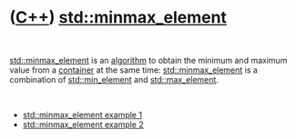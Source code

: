 
 

 

 

 

 

([C++](Cpp.md)) [std::minmax\_element](CppMinmax_element.md)
==============================================================

 

[std::minmax\_element](CppMinmax_element.md) is an
[algorithm](CppAlgorithm.md) to obtain the minimum and maximum value
from a [container](CppContainer.md) at the same time:
[std::minmax\_element](CppMinmax_element.md) is a combination of
[std::min\_element](CppStdMin_element.md) and
[std::max\_element](CppStdMax_element.md).

 

-   [std::minmax\_element example 1](CppMinmax_elementExample1.md)
-   [std::minmax\_element example 2](CppMinmax_elementExample2.md)

 

 

 

 

 

 


